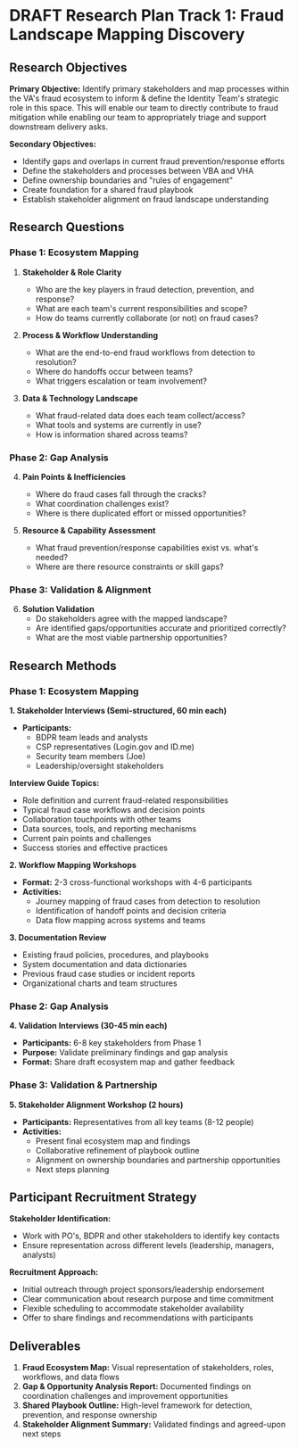 # DRAFT Research Plan Track 1: Fraud Landscape Mapping Discovery

## Research Objectives

**Primary Objective:** Identify primary stakeholders and map processes within the VA's fraud ecosystem to inform & define the Identity Team's strategic role in this space. This will enable our team to directly contribute to fraud mitigation while enabling our team to appropriately triage and support downstream delivery asks.

**Secondary Objectives:**
- Identify gaps and overlaps in current fraud prevention/response efforts
- Define the stakeholders and processes between VBA and VHA
- Define ownership boundaries and "rules of engagement"
- Create foundation for a shared fraud playbook
- Establish stakeholder alignment on fraud landscape understanding

## Research Questions

### Phase 1: Ecosystem Mapping
1. **Stakeholder & Role Clarity**
   - Who are the key players in fraud detection, prevention, and response?
   - What are each team's current responsibilities and scope?
   - How do teams currently collaborate (or not) on fraud cases?

2. **Process & Workflow Understanding**
   - What are the end-to-end fraud workflows from detection to resolution?
   - Where do handoffs occur between teams?
   - What triggers escalation or team involvement?

3. **Data & Technology Landscape**
   - What fraud-related data does each team collect/access?
   - What tools and systems are currently in use?
   - How is information shared across teams?

### Phase 2: Gap Analysis
4. **Pain Points & Inefficiencies**
   - Where do fraud cases fall through the cracks?
   - What coordination challenges exist?
   - Where is there duplicated effort or missed opportunities?

5. **Resource & Capability Assessment**
   - What fraud prevention/response capabilities exist vs. what's needed?
   - Where are there resource constraints or skill gaps?

### Phase 3: Validation & Alignment
6. **Solution Validation**
   - Do stakeholders agree with the mapped landscape?
   - Are identified gaps/opportunities accurate and prioritized correctly?
   - What are the most viable partnership opportunities?

## Research Methods

### Phase 1: Ecosystem Mapping 

**1. Stakeholder Interviews (Semi-structured, 60 min each)**
- **Participants:** 
  - BDPR team leads and analysts
  - CSP representatives (Login.gov and ID.me)
  - Security team members (Joe)
  - Leadership/oversight stakeholders

**Interview Guide Topics:**
- Role definition and current fraud-related responsibilities
- Typical fraud case workflows and decision points
- Collaboration touchpoints with other teams
- Data sources, tools, and reporting mechanisms
- Current pain points and challenges
- Success stories and effective practices

**2. Workflow Mapping Workshops**
- **Format:** 2-3 cross-functional workshops with 4-6 participants
- **Activities:** 
  - Journey mapping of fraud cases from detection to resolution
  - Identification of handoff points and decision criteria
  - Data flow mapping across systems and teams

**3. Documentation Review**
- Existing fraud policies, procedures, and playbooks
- System documentation and data dictionaries
- Previous fraud case studies or incident reports
- Organizational charts and team structures

### Phase 2: Gap Analysis 

**4. Validation Interviews (30-45 min each)**
- **Participants:** 6-8 key stakeholders from Phase 1
- **Purpose:** Validate preliminary findings and gap analysis
- **Format:** Share draft ecosystem map and gather feedback

### Phase 3: Validation & Partnership 

**5. Stakeholder Alignment Workshop (2 hours)**
- **Participants:** Representatives from all key teams (8-12 people)
- **Activities:**
  - Present final ecosystem map and findings
  - Collaborative refinement of playbook outline
  - Alignment on ownership boundaries and partnership opportunities
  - Next steps planning

## Participant Recruitment Strategy

**Stakeholder Identification:**
- Work with PO's, BDPR and other stakeholders to identify key contacts
- Ensure representation across different levels (leadership, managers, analysts)

**Recruitment Approach:**
- Initial outreach through project sponsors/leadership endorsement
- Clear communication about research purpose and time commitment
- Flexible scheduling to accommodate stakeholder availability
- Offer to share findings and recommendations with participants

## Deliverables

1. **Fraud Ecosystem Map:** Visual representation of stakeholders, roles, workflows, and data flows
2. **Gap & Opportunity Analysis Report:** Documented findings on coordination challenges and improvement opportunities
3. **Shared Playbook Outline:** High-level framework for detection, prevention, and response ownership
4. **Stakeholder Alignment Summary:** Validated findings and agreed-upon next steps
